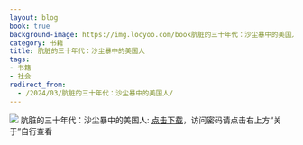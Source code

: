 ```yaml
---
layout: blog
book: true
background-image: https://img.locyoo.com/book肮脏的三十年代：沙尘暴中的美国人.jpg
category: 书籍
title: 肮脏的三十年代：沙尘暴中的美国人
tags:
- 书籍
- 社会
redirect_from:
  - /2024/03/肮脏的三十年代：沙尘暴中的美国人/
---
```

![](https://img.locyoo.com/book肮脏的三十年代：沙尘暴中的美国人.jpg)
肮脏的三十年代：沙尘暴中的美国人: <a name = "ref1" href="https://url18.ctfile.com/f/50983618-1323174640-68f69a?p=3619">点击下载</a>，访问密码请点击右上方“关于”自行查看